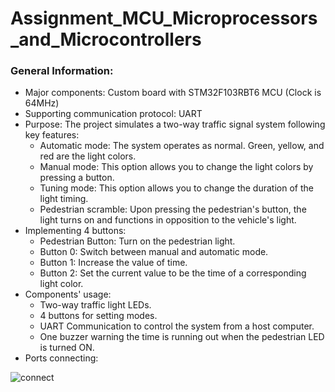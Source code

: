 # Assignment_MCU_Microprocessors_and_Microcontrollers
### General Information:
- Major components: Custom board with STM32F103RBT6 MCU (Clock is 64MHz)
- Supporting communication protocol: UART
- Purpose: The project simulates a two-way traffic signal system following key features:
    - Automatic mode: The system operates as normal. Green, yellow, and red are the light colors.
    - Manual mode: This option allows you to change the light colors by pressing a button.
    - Tuning mode: This option allows you to change the duration of the light timing.
    - Pedestrian scramble: Upon pressing the pedestrian's button, the light turns on and functions in opposition to the vehicle's light.
- Implementing 4 buttons:
    - Pedestrian Button: Turn on the pedestrian light.
    - Button 0: Switch between manual and automatic mode.
    - Button 1: Increase the value of time.
    - Button 2: Set the current value to be the time of a corresponding light color.
- Components' usage:
    - Two-way traffic light LEDs.
    - 4 buttons for setting modes.
    - UART Communication to control the system from a host computer.
    - One buzzer warning the time is running out when the pedestrian LED is turned ON.
- Ports connecting:

![connect](https://github.com/vanphuc1208/MCUAssignment/assets/144821367/c931a758-0537-4fa5-bef3-c648de0e1953)

